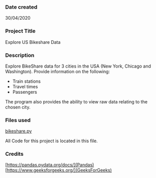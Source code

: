 ### Date created

30/04/2020

### Project Title

Explore US Bikeshare Data

### Description

Explore BikeShare data for 3 cities in the USA (New York, Chicago and Washington).
Provide information on the following:

-   Train stations
-   Travel times
-   Passengers

The program also provides the ability to view raw data relating to the chosen city.

### Files used

[bikeshare.py](./bikeshare.py)

All Code for this project is located in this file.

### Credits

[https://pandas.pydata.org/docs/](Pandas)  
[https://www.geeksforgeeks.org/](GeeksForGeeks)
